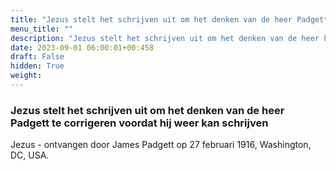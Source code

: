 ```yaml
---
title: "Jezus stelt het schrijven uit om het denken van de heer Padgett te corrigeren voordat hij weer kan schrijven"
menu_title: ""
description: "Jezus stelt het schrijven uit om het denken van de heer Padgett te corrigeren voordat hij weer kan schrijven"
date: 2023-09-01 06:00:01+00:458
draft: False
hidden: True
weight:
---
```

### Jezus stelt het schrijven uit om het denken van de heer Padgett te corrigeren voordat hij weer kan schrijven

Jezus - ontvangen door James Padgett op 27 februari 1916, Washington, DC, USA.
